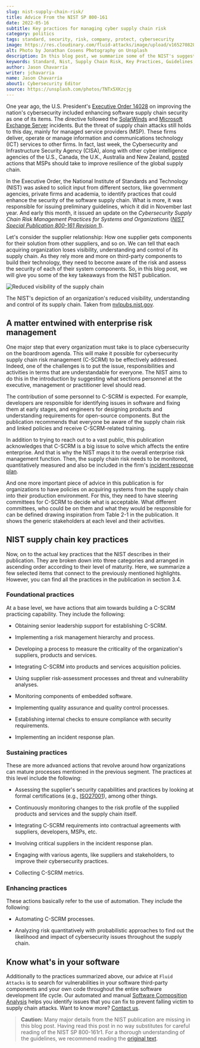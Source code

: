 ```yaml
---
slug: nist-supply-chain-risk/
title: Advice From the NIST SP 800-161
date: 2022-05-16
subtitle: Key practices for managing cyber supply chain risk
category: politics
tags: standard, security, risk, company, protect, cybersecurity
image: https://res.cloudinary.com/fluid-attacks/image/upload/v1652708289/blog/nist-supply-chain-risk/cover_nist.webp
alt: Photo by Jonathan Cosens Photography on Unsplash
description: In this blog post, we summarize some of the NIST's suggested key practices to manage cybersecurity supply chain risk.
keywords: Standard, Nist, Supply Chain Risk, Key Practices, Guidelines, Policy, Software Composition Analysis, Ethical Hacking, Pentesting
author: Jason Chavarría
writer: jchavarria
name: Jason Chavarría
about1: Cybersecurity Editor
source: https://unsplash.com/photos/TNTx5XKzcjg
---
```


One year ago,
the U.S. President's [Executive Order 14028](https://www.federalregister.gov/documents/2021/05/17/2021-10460/improving-the-nations-cybersecurity)
on improving the nation's cybersecurity
included enhancing software supply chain security as one of its items.
The directive followed the [SolarWinds](../solarwinds-attack/)
and [Microsoft Exchange Server](../exchange-server-hack/) incidents.
But the threat of supply chain attacks still holds to this day,
mainly for managed service providers (MSP).
These firms deliver,
operate
or manage information
and communications technology (ICT) services to other firms.
In fact,
last week,
the Cybersecurity and Infrastructure Security Agency (CISA),
along with other cyber intelligence agencies of the U.S.,
Canada,
the U.K.,
Australia and New Zealand,
[posted](https://www.cisa.gov/news/2022/05/11/joint-cybersecurity-advisory-protect-msp-providers-and-customers)
actions that MSPs should take
to improve resilience of the global supply chain.

In the Executive Order,
the National Institute of Standards and Technology (NIST)
was asked to solicit input from different sectors,
like government agencies,
private firms
and academia,
to identify practices
that could enhance the security of the software supply chain.
What is more,
it was responsible for issuing preliminary guidelines,
which it did in November last year.
And early this month,
it issued an update
on the *Cybersecurity Supply Chain Risk Management Practices
for Systems and Organizations*
([*NIST Special Publication 800-161 Revision 1*](https://nvlpubs.nist.gov/nistpubs/SpecialPublications/NIST.SP.800-161r1.pdf)).

Let's consider the supplier relationship:
How one supplier gets components for their solution
from other suppliers,
and so on.
We can tell that each acquiring organization loses visibility,
understanding and control of its supply chain.
As they rely more and more on third-party components
to build their technology,
they need to become aware of the risk
and assess the security of each of their system components.
So,
in this blog post,
we will give you some of the key takeaways from the NIST publication.

<div class="imgblock">

![Reduced visibility of the supply chain](https://res.cloudinary.com/fluid-attacks/image/upload/v1652708733/blog/nist-supply-chain-risk/nist-reduced-visibility.webp)

<div class="title">

The NIST's depiction of an organization's reduced visibility,
understanding and control of its supply chain.
Taken from [nvlpubs.nist.gov](https://nvlpubs.nist.gov/nistpubs/SpecialPublications/NIST.SP.800-161r1.pdf).

</div>

</div>

## A matter entwined with enterprise risk management

One major step
that every organization must take
is to place cybersecurity on the boardroom agenda.
This will make it possible
for cybersecurity supply chain risk management (C-SCRM)
to be effectively addressed.
Indeed,
one of the challenges is to put the issue,
responsibilities and activities
in terms that are understandable for everyone.
The NIST aims to do this in the introduction
by suggesting what sections personnel at the executive,
management or practitioner level should read.

The contribution of some personnel to C-SCRM is expected.
For example,
developers are responsible
for identifying issues in software
and fixing them at early stages,
and engineers for designing products
and understanding requirements for open-source components.
But
the publication recommends
that everyone be aware of the supply chain risk
and linked policies and receive C-SCRM-related training.

In addition to trying to reach out to a vast public,
this publication acknowledges
that C-SCRM is a big issue to solve
which affects the entire enterprise.
And that is why
the NIST maps it to the overall enterprise risk management function.
Then,
the supply chain risk needs to be monitored,
quantitatively measured
and also be included in the firm's [incident response plan](../incident-response-plan/).

And one more important piece of advice in this publication
is for organizations to have policies
on acquiring systems from the supply chain
into their production environment.
For this,
they need to have steering committees for C-SCRM
to decide what is acceptable.
What different committees,
who could be on them
and what they would be responsible for can be defined
drawing inspiration from Table 2-1 in the publication.
It shows the generic stakeholders at each level and their activities.

## NIST supply chain key practices

Now,
on to the actual key practices
that the NIST describes in their publication.
They are broken down into three categories
and arranged in ascending order
according to their level of maturity.
Here,
we summarize a few selected items
that connect to the previously mentioned highlights.
However,
you can find all the practices in the publication
in section 3.4.

### Foundational practices

At a base level,
we have actions
that aim towards building a C-SCRM practicing capability.
They include the following:

- Obtaining senior leadership support for establishing C-SCRM.

- Implementing a risk management hierarchy and process.

- Developing a process to measure
  the criticality of the organization's suppliers,
  products and services.

- Integrating C-SCRM into products and services acquisition policies.

- Using supplier risk-assessment processes and threat
  and vulnerability analyses.

- Monitoring components of embedded software.

- Implementing quality assurance and quality control processes.

- Establishing internal checks
  to ensure compliance with security requirements.

- Implementing an incident response plan.

### Sustaining practices

These are more advanced actions
that revolve around how organizations can mature processes
mentioned in the previous segment.
The practices at this level include the following:

- Assessing the supplier's security capabilities
  and practices by looking at formal certifications
  (e.g., [ISO27001](https://docs.fluidattacks.com/criteria/compliance/iso27001/)),
  among other things.

- Continuously monitoring changes
  to the risk profile of the supplied products
  and services
  and the supply chain itself.

- Integrating C-SCRM requirements into contractual agreements
  with suppliers, developers, MSPs, etc.

- Involving critical suppliers in the incident response plan.

- Engaging with various agents,
  like suppliers and stakeholders,
  to improve their cybersecurity practices.

- Collecting C-SCRM metrics.

### Enhancing practices

These actions basically refer to the use of automation.
They include the following:

- Automating C-SCRM processes.

- Analyzing risk quantitatively with probabilistic approaches
  to find out the likelihood and impact of cybersecurity issues
  throughout the supply chain.

## Know what's in your software

Additionally to the practices summarized above,
our advice at `Fluid Attacks` is to search for vulnerabilities
in your software third-party components
and your own code
throughout the entire software development life cycle.
Our automated and manual [Software Composition Analysis](../../categories/sca/)
helps you identify issues
that you can fix to prevent falling victim to supply chain attacks.
Want to know more?
[Contact us](../../contact-us/).

> **Caution:**
> Many major details from the NIST publication are missing in this blog post.
> Having read this post in no way substitutes
> for careful reading of the NIST SP 800-161r1.
> For a thorough understanding of the guidelines,
> we recommend reading the
> [original text](https://nvlpubs.nist.gov/nistpubs/SpecialPublications/NIST.SP.800-161r1.pdf).
